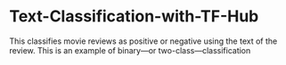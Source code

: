 # Text-Classification-with-TF-Hub
This classifies movie reviews as positive or negative using the text of the review. This is an example of binary—or two-class—classification
